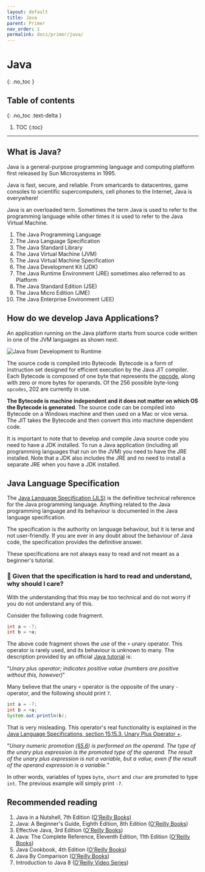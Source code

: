 ```yaml
---
layout: default
title: Java
parent: Primer
nav_order: 1
permalink: docs/primer/java/
---
```


# Java
{: .no_toc }

## Table of contents
{: .no_toc .text-delta }

1. TOC
{:toc}

---

## What is Java?

Java is a general-purpose programming language and computing platform first released by Sun Microsystems in 1995.

Java is fast, secure, and reliable. From smartcards to datacentres, game consoles to scientific supercomputers, cell phones to the Internet, Java is everywhere!

Java is an overloaded term. Sometimes the term Java is used to refer to the programming language while other times it is used to refer to the Java Virtual Machine.

1. The Java Programming Language
1. The Java Language Specification
1. The Java Standard Library
1. The Java Virtual Machine (JVM)
1. The Java Virtual Machine Specification
1. The Java Development Kit (JDK)
1. The Java Runtime Environment (JRE) sometimes also referred to as Platform
1. The Java Standard Edition (JSE)
1. The Java Micro Edition (JME)
1. The Java Enterprise Environment (JEE)

## How do we develop Java Applications?

An application running on the Java platform starts from source code written in one of the JVM languages as shown next.

![Java from Development to Runtime]({{site.baseurl}}/assets/images/Java-from-Development-to-Runtime.png)

The source code is compiled into Bytecode. Bytecode is a form of instruction set designed for efficient execution by the Java JIT compiler. Each Bytecode is composed of one byte that represents the [opcode](https://docs.oracle.com/javase/specs/jvms/se8/html/jvms-7.html), along with zero or more bytes for operands. Of the 256 possible byte-long `opcodes`, 202 are currently in use.

**The Bytecode is machine independent and it does not matter on which OS the Bytecode is generated**. The source code can be compiled into Bytecode on a Windows machine and then used on a Mac or vice versa. The JIT takes the Bytecode and then convert this into machine dependent code.

It is important to note that to develop and compile Java source code you need to have a JDK installed. To run a Java application (including all programming languages that run on the JVM) you need to have the JRE installed. Note that a JDK also includes the JRE and no need to install a separate JRE when you have a JDK installed.

## Java Language Specification

The [Java Language Specification (JLS)](https://docs.oracle.com/javase/specs/jls/se14/html/index.html) is the definitive technical reference for the Java programming language. Anything related to the Java programming language and its behaviour is documented in the Java language specification.

The specification is the authority on language behaviour, but it is terse and not user-friendly. If you are ever in any doubt about the behaviour of Java code, the specification provides the definitive answer.

These specifications are not always easy to read and not meant as a beginner's tutorial.

### 🤔 Given that the specification is hard to read and understand, why should I care?

With the understanding that this may be too technical and do not worry if you do not understand any of this.

Consider the following code fragment.

```java
int a = -7;
int b = +a;
```

The above code fragment shows the use of the `+` unary operator. This operator is rarely used, and its behaviour is unknown to many. The description provided by an official [Java tutorial](https://docs.oracle.com/javase/tutorial/java/nutsandbolts/op1.html) is:

"_Unary plus operator; indicates positive value (numbers are positive without this, however)_"

Many believe that the unary `+` operator is the opposite of the unary `-` operator, and the following should print `7`.

```java
int a = -7;
int b = +a;
System.out.println(b);
```

That is very misleading. This operator's real functionality is explained in the [Java Language Specifications, section 15.15.3. Unary Plus Operator +](https://docs.oracle.com/javase/specs/jls/se14/html/jls-15.html#jls-15.15.3).

"_Unary numeric promotion ([§5.6](https://docs.oracle.com/javase/specs/jls/se14/html/jls-5.html#jls-5.6)) is performed on the operand. The type of the unary plus expression is the promoted type of the operand. The result of the unary plus expression is not a variable, but a value, even if the result of the operand expression is a variable._"

In other words, variables of types `byte`, `short` and `char` are promoted to type `int`. The previous example will simply print `-7`.

## Recommended reading

1. Java in a Nutshell, 7th Edition ([O'Reilly Books](https://learning.oreilly.com/library/view/java-in-a/9781492037248/))
1. Java: A Beginner's Guide, Eighth Edition, 8th Edition ([O'Reilly Books](https://learning.oreilly.com/library/view/java-a-beginners/9781260440225/))
1. Effective Java, 3rd Edition ([O'Reilly Books](https://learning.oreilly.com/library/view/effective-java-3rd/9780134686097/))
1. Java: The Complete Reference, Eleventh Edition, 11th Edition ([O'Reilly Books](https://learning.oreilly.com/library/view/java-the-complete/9781260440249/))
1. Java Cookbook, 4th Edition ([O'Reilly Books](https://learning.oreilly.com/library/view/java-cookbook-4th/9781492072577/))
1. Java By Comparison ([O'Reilly Books](https://learning.oreilly.com/library/view/java-by-comparison/9781680505887/))
1. Introduction to Java 8 ([O'Reilly Video Series](https://learning.oreilly.com/videos/introduction-to-java/9781491907795))
